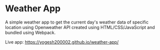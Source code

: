 # Weather App

A simple weather app to get the current day's weather data of specific location using Openweather API created using HTML/CSS/JavaScript and bundled using Webpack.

Live app: <https://yogesh200002.github.io/weather-app/>